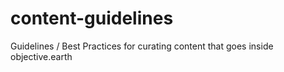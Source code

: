 # content-guidelines
Guidelines / Best Practices for curating content that goes inside objective.earth
